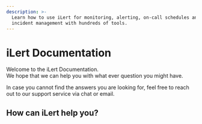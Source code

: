 ```yaml
---
description: >-
  Learn how to use iLert for monitoring, alerting, on-call schedules and
  incident management with hundreds of tools.
---
```


# iLert Documentation

Welcome to the iLert Documentation.  
We hope that we can help you with what ever question you might have.

In case you cannot find the answers you are looking for, feel free to reach out to our support service via chat or email.

## How can iLert help you?






